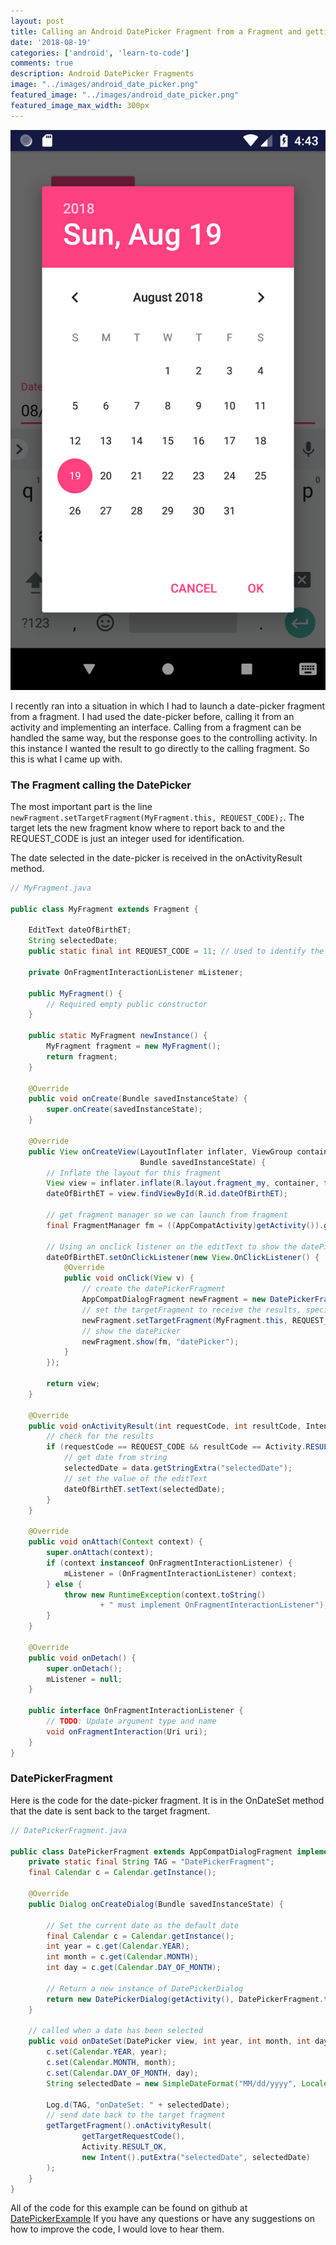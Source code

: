 ```yaml
---
layout: post
title: Calling an Android DatePicker Fragment from a Fragment and getting back the Date
date: '2018-08-19'
categories: ['android', 'learn-to-code']
comments: true
description: Android DatePicker Fragments
image: "../images/android_date_picker.png"
featured_image: "../images/android_date_picker.png"
featured_image_max_width: 300px
---
```


![android date picker](../images/android_date_picker.png)

I recently ran into a situation in which I had to launch a date-picker fragment from a fragment. I had used the date-picker before, calling it from an activity and implementing an interface. Calling from a fragment can be handled the same way, but the response goes to the controlling activity. In this instance I wanted the result to go directly to the calling fragment. So this is what I came up with.


### The Fragment calling the DatePicker

The most important part is the line `newFragment.setTargetFragment(MyFragment.this, REQUEST_CODE);`. The target lets the new fragment know where to report back to and the REQUEST_CODE is just an integer used for identification.

The date selected in the date-picker is received in the onActivityResult method.

```java
// MyFragment.java

public class MyFragment extends Fragment {

    EditText dateOfBirthET;
    String selectedDate;
    public static final int REQUEST_CODE = 11; // Used to identify the result

    private OnFragmentInteractionListener mListener;

    public MyFragment() {
        // Required empty public constructor
    }

    public static MyFragment newInstance() {
        MyFragment fragment = new MyFragment();
        return fragment;
    }

    @Override
    public void onCreate(Bundle savedInstanceState) {
        super.onCreate(savedInstanceState);
    }

    @Override
    public View onCreateView(LayoutInflater inflater, ViewGroup container,
                             Bundle savedInstanceState) {
        // Inflate the layout for this fragment
        View view = inflater.inflate(R.layout.fragment_my, container, false);
        dateOfBirthET = view.findViewById(R.id.dateOfBirthET);

        // get fragment manager so we can launch from fragment
        final FragmentManager fm = ((AppCompatActivity)getActivity()).getSupportFragmentManager();

        // Using an onclick listener on the editText to show the datePicker
        dateOfBirthET.setOnClickListener(new View.OnClickListener() {
            @Override
            public void onClick(View v) {
                // create the datePickerFragment
                AppCompatDialogFragment newFragment = new DatePickerFragment();
                // set the targetFragment to receive the results, specifying the request code
                newFragment.setTargetFragment(MyFragment.this, REQUEST_CODE);
                // show the datePicker
                newFragment.show(fm, "datePicker");
            }
        });

        return view;
    }

    @Override
    public void onActivityResult(int requestCode, int resultCode, Intent data) {
        // check for the results
        if (requestCode == REQUEST_CODE && resultCode == Activity.RESULT_OK) {
            // get date from string
            selectedDate = data.getStringExtra("selectedDate");
            // set the value of the editText
            dateOfBirthET.setText(selectedDate);
        }
    }

    @Override
    public void onAttach(Context context) {
        super.onAttach(context);
        if (context instanceof OnFragmentInteractionListener) {
            mListener = (OnFragmentInteractionListener) context;
        } else {
            throw new RuntimeException(context.toString()
                    + " must implement OnFragmentInteractionListener");
        }
    }

    @Override
    public void onDetach() {
        super.onDetach();
        mListener = null;
    }

    public interface OnFragmentInteractionListener {
        // TODO: Update argument type and name
        void onFragmentInteraction(Uri uri);
    }
}
```


### DatePickerFragment

Here is the code for the date-picker fragment. It is in the OnDateSet method that the date is sent back to the target fragment.

```java
// DatePickerFragment.java

public class DatePickerFragment extends AppCompatDialogFragment implements DatePickerDialog.OnDateSetListener {
    private static final String TAG = "DatePickerFragment";
    final Calendar c = Calendar.getInstance();

    @Override
    public Dialog onCreateDialog(Bundle savedInstanceState) {

        // Set the current date as the default date
        final Calendar c = Calendar.getInstance();
        int year = c.get(Calendar.YEAR);
        int month = c.get(Calendar.MONTH);
        int day = c.get(Calendar.DAY_OF_MONTH);

        // Return a new instance of DatePickerDialog
        return new DatePickerDialog(getActivity(), DatePickerFragment.this, year, month, day);
    }

    // called when a date has been selected
    public void onDateSet(DatePicker view, int year, int month, int day) {
        c.set(Calendar.YEAR, year);
        c.set(Calendar.MONTH, month);
        c.set(Calendar.DAY_OF_MONTH, day);
        String selectedDate = new SimpleDateFormat("MM/dd/yyyy", Locale.ENGLISH).format(c.getTime());

        Log.d(TAG, "onDateSet: " + selectedDate);
        // send date back to the target fragment
        getTargetFragment().onActivityResult(
                getTargetRequestCode(),
                Activity.RESULT_OK,
                new Intent().putExtra("selectedDate", selectedDate)
        );
    }
}
```


All of the code for this example can be found on github at [DatePickerExample](https://github.com/blehr/DatePickerExample) 
If you have any questions or have any suggestions on how to improve the code, I would love to hear them.